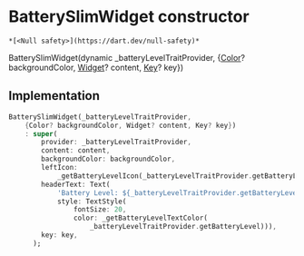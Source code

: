 


# BatterySlimWidget constructor




    *[<Null safety>](https://dart.dev/null-safety)*



BatterySlimWidget(dynamic _batteryLevelTraitProvider, {[Color](https://api.flutter.dev/flutter/dart-ui/Color-class.html)? backgroundColor, [Widget](https://api.flutter.dev/flutter/widgets/Widget-class.html)? content, [Key](https://api.flutter.dev/flutter/foundation/Key-class.html)? key})





## Implementation

```dart
BatterySlimWidget(_batteryLevelTraitProvider,
    {Color? backgroundColor, Widget? content, Key? key})
    : super(
        provider: _batteryLevelTraitProvider,
        content: content,
        backgroundColor: backgroundColor,
        leftIcon:
            _getBatteryLevelIcon(_batteryLevelTraitProvider.getBatteryLevel),
        headerText: Text(
            'Battery Level: ${_batteryLevelTraitProvider.getBatteryLevel}%',
            style: TextStyle(
                fontSize: 20,
                color: _getBatteryLevelTextColor(
                    _batteryLevelTraitProvider.getBatteryLevel))),
        key: key,
      );
```







